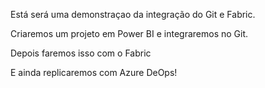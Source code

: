 Está será uma demonstraçao da integração do Git e Fabric.

Criaremos um projeto em Power BI e integraremos no Git.

Depois faremos isso com o Fabric

E ainda replicaremos com Azure DeOps!